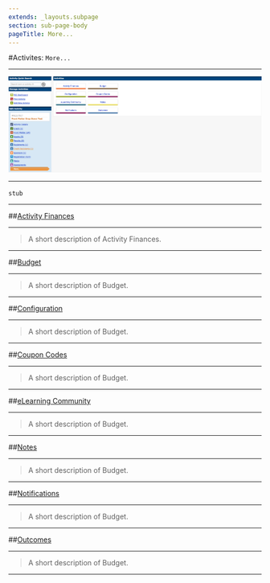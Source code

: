 ```yaml
---
extends: _layouts.subpage
section: sub-page-body
pageTitle: More...
---
```


#Activites: `More...`

---

![Image of More...](../img/activity/more.png)

---

`stub`

---

##[Activity Finances](/activity-finances)

---

>A short description of Activity Finances.

---

##[Budget](/budget)

---

>A short description of Budget.

---

##[Configuration](/configuration)

---

>A short description of Budget.

---

##[Coupon Codes](/coupon-codes)

---

>A short description of Budget.

---

##[eLearning Community](/e-learning-community)

---

>A short description of Budget.

---

##[Notes](/notes)

---

>A short description of Budget.

---

##[Notifications](/notifications)

---

>A short description of Budget.

---

##[Outcomes](/outcomes)

---

>A short description of Budget.

---